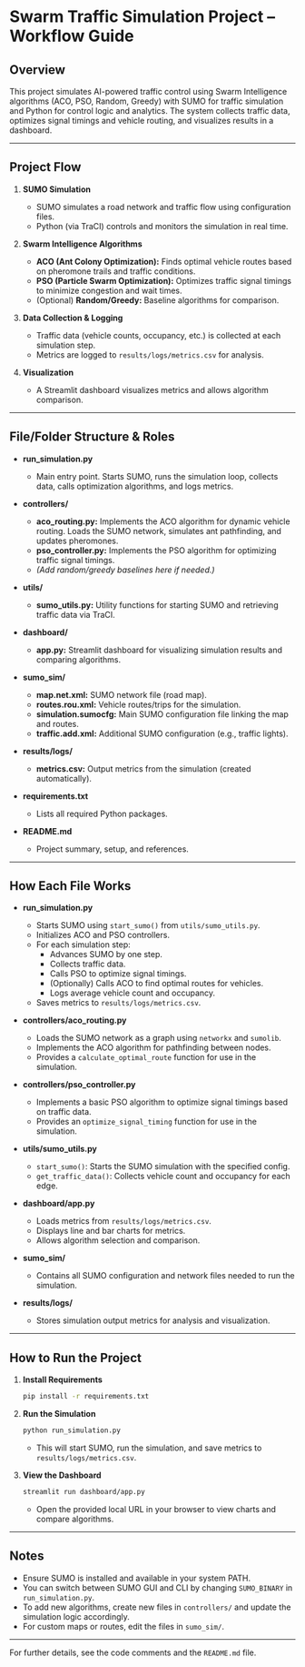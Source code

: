 # Swarm Traffic Simulation Project – Workflow Guide

## Overview
This project simulates AI-powered traffic control using Swarm Intelligence algorithms (ACO, PSO, Random, Greedy) with SUMO for traffic simulation and Python for control logic and analytics. The system collects traffic data, optimizes signal timings and vehicle routing, and visualizes results in a dashboard.

---

## Project Flow

1. **SUMO Simulation**
   - SUMO simulates a road network and traffic flow using configuration files.
   - Python (via TraCI) controls and monitors the simulation in real time.

2. **Swarm Intelligence Algorithms**
   - **ACO (Ant Colony Optimization):** Finds optimal vehicle routes based on pheromone trails and traffic conditions.
   - **PSO (Particle Swarm Optimization):** Optimizes traffic signal timings to minimize congestion and wait times.
   - (Optional) **Random/Greedy:** Baseline algorithms for comparison.

3. **Data Collection & Logging**
   - Traffic data (vehicle counts, occupancy, etc.) is collected at each simulation step.
   - Metrics are logged to `results/logs/metrics.csv` for analysis.

4. **Visualization**
   - A Streamlit dashboard visualizes metrics and allows algorithm comparison.

---

## File/Folder Structure & Roles

- **run_simulation.py**
  - Main entry point. Starts SUMO, runs the simulation loop, collects data, calls optimization algorithms, and logs metrics.

- **controllers/**
  - **aco_routing.py:** Implements the ACO algorithm for dynamic vehicle routing. Loads the SUMO network, simulates ant pathfinding, and updates pheromones.
  - **pso_controller.py:** Implements the PSO algorithm for optimizing traffic signal timings.
  - *(Add random/greedy baselines here if needed.)*

- **utils/**
  - **sumo_utils.py:** Utility functions for starting SUMO and retrieving traffic data via TraCI.

- **dashboard/**
  - **app.py:** Streamlit dashboard for visualizing simulation results and comparing algorithms.

- **sumo_sim/**
  - **map.net.xml:** SUMO network file (road map).
  - **routes.rou.xml:** Vehicle routes/trips for the simulation.
  - **simulation.sumocfg:** Main SUMO configuration file linking the map and routes.
  - **traffic.add.xml:** Additional SUMO configuration (e.g., traffic lights).

- **results/logs/**
  - **metrics.csv:** Output metrics from the simulation (created automatically).

- **requirements.txt**
  - Lists all required Python packages.

- **README.md**
  - Project summary, setup, and references.

---

## How Each File Works

- **run_simulation.py**
  - Starts SUMO using `start_sumo()` from `utils/sumo_utils.py`.
  - Initializes ACO and PSO controllers.
  - For each simulation step:
    - Advances SUMO by one step.
    - Collects traffic data.
    - Calls PSO to optimize signal timings.
    - (Optionally) Calls ACO to find optimal routes for vehicles.
    - Logs average vehicle count and occupancy.
  - Saves metrics to `results/logs/metrics.csv`.

- **controllers/aco_routing.py**
  - Loads the SUMO network as a graph using `networkx` and `sumolib`.
  - Implements the ACO algorithm for pathfinding between nodes.
  - Provides a `calculate_optimal_route` function for use in the simulation.

- **controllers/pso_controller.py**
  - Implements a basic PSO algorithm to optimize signal timings based on traffic data.
  - Provides an `optimize_signal_timing` function for use in the simulation.

- **utils/sumo_utils.py**
  - `start_sumo()`: Starts the SUMO simulation with the specified config.
  - `get_traffic_data()`: Collects vehicle count and occupancy for each edge.

- **dashboard/app.py**
  - Loads metrics from `results/logs/metrics.csv`.
  - Displays line and bar charts for metrics.
  - Allows algorithm selection and comparison.

- **sumo_sim/**
  - Contains all SUMO configuration and network files needed to run the simulation.

- **results/logs/**
  - Stores simulation output metrics for analysis and visualization.

---

## How to Run the Project

1. **Install Requirements**
   ```sh
   pip install -r requirements.txt
   ```

2. **Run the Simulation**
   ```sh
   python run_simulation.py
   ```
   - This will start SUMO, run the simulation, and save metrics to `results/logs/metrics.csv`.

3. **View the Dashboard**
   ```sh
   streamlit run dashboard/app.py
   ```
   - Open the provided local URL in your browser to view charts and compare algorithms.

---

## Notes
- Ensure SUMO is installed and available in your system PATH.
- You can switch between SUMO GUI and CLI by changing `SUMO_BINARY` in `run_simulation.py`.
- To add new algorithms, create new files in `controllers/` and update the simulation logic accordingly.
- For custom maps or routes, edit the files in `sumo_sim/`.

---

For further details, see the code comments and the `README.md` file.
